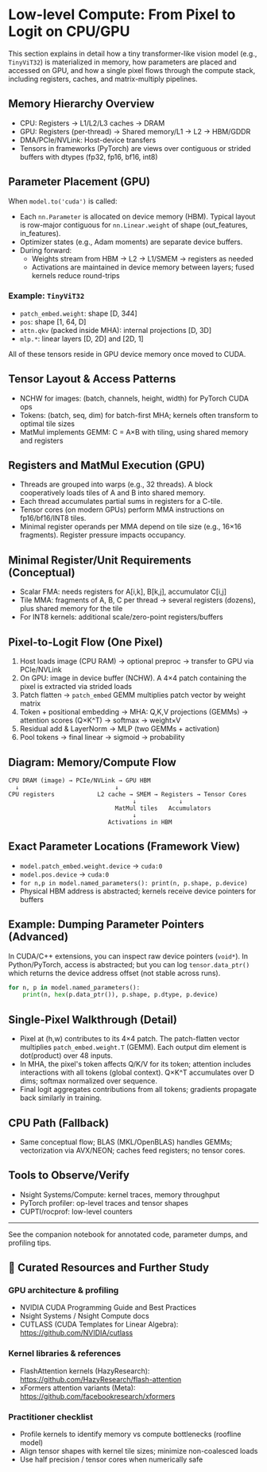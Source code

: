 # Low-level Compute: From Pixel to Logit on CPU/GPU

This section explains in detail how a tiny transformer-like vision model (e.g., `TinyViT32`) is materialized in memory, how parameters are placed and accessed on GPU, and how a single pixel flows through the compute stack, including registers, caches, and matrix-multiply pipelines.

## Memory Hierarchy Overview
- CPU: Registers → L1/L2/L3 caches → DRAM
- GPU: Registers (per-thread) → Shared memory/L1 → L2 → HBM/GDDR
- DMA/PCIe/NVLink: Host-device transfers
- Tensors in frameworks (PyTorch) are views over contiguous or strided buffers with dtypes (fp32, fp16, bf16, int8)

## Parameter Placement (GPU)
When `model.to('cuda')` is called:
- Each `nn.Parameter` is allocated on device memory (HBM). Typical layout is row-major contiguous for `nn.Linear.weight` of shape (out_features, in_features).
- Optimizer states (e.g., Adam moments) are separate device buffers.
- During forward:
  - Weights stream from HBM → L2 → L1/SMEM → registers as needed
  - Activations are maintained in device memory between layers; fused kernels reduce round-trips

### Example: `TinyViT32`
- `patch_embed.weight`: shape [D, 3*4*4]
- `pos`: shape [1, 64, D]
- `attn.qkv` (packed inside MHA): internal projections [D, 3D]
- `mlp.*`: linear layers [D, 2D] and [2D, 1]

All of these tensors reside in GPU device memory once moved to CUDA.

## Tensor Layout & Access Patterns
- NCHW for images: (batch, channels, height, width) for PyTorch CUDA ops
- Tokens: (batch, seq, dim) for batch-first MHA; kernels often transform to optimal tile sizes
- MatMul implements GEMM: C = A×B with tiling, using shared memory and registers

## Registers and MatMul Execution (GPU)
- Threads are grouped into warps (e.g., 32 threads). A block cooperatively loads tiles of A and B into shared memory.
- Each thread accumulates partial sums in registers for a C-tile.
- Tensor cores (on modern GPUs) perform MMA instructions on fp16/bf16/INT8 tiles.
- Minimal register operands per MMA depend on tile size (e.g., 16×16 fragments). Register pressure impacts occupancy.

## Minimal Register/Unit Requirements (Conceptual)
- Scalar FMA: needs registers for A[i,k], B[k,j], accumulator C[i,j]
- Tile MMA: fragments of A, B, C per thread → several registers (dozens), plus shared memory for the tile
- For INT8 kernels: additional scale/zero-point registers/buffers

## Pixel-to-Logit Flow (One Pixel)
1. Host loads image (CPU RAM) → optional preproc → transfer to GPU via PCIe/NVLink
2. On GPU: image in device buffer (NCHW). A 4×4 patch containing the pixel is extracted via strided loads
3. Patch flatten → `patch_embed` GEMM multiplies patch vector by weight matrix
4. Token + positional embedding → MHA: Q,K,V projections (GEMMs) → attention scores (Q×K^T) → softmax → weight×V
5. Residual add & LayerNorm → MLP (two GEMMs + activation)
6. Pool tokens → final linear → sigmoid → probability

## Diagram: Memory/Compute Flow
```
CPU DRAM (image) → PCIe/NVLink → GPU HBM
  ↓                           ↓
CPU registers            L2 cache → SMEM → Registers → Tensor Cores
                                   ↓            ↓
                              MatMul tiles   Accumulators
                                   ↓
                            Activations in HBM
```

## Exact Parameter Locations (Framework View)
- `model.patch_embed.weight.device` → `cuda:0`
- `model.pos.device` → `cuda:0`
- `for n,p in model.named_parameters(): print(n, p.shape, p.device)`
- Physical HBM address is abstracted; kernels receive device pointers for buffers

## Example: Dumping Parameter Pointers (Advanced)
In CUDA/C++ extensions, you can inspect raw device pointers (`void*`). In Python/PyTorch, access is abstracted; but you can log `tensor.data_ptr()` which returns the device address offset (not stable across runs).

```python
for n, p in model.named_parameters():
    print(n, hex(p.data_ptr()), p.shape, p.dtype, p.device)
```

## Single-Pixel Walkthrough (Detail)
- Pixel at (h,w) contributes to its 4×4 patch. The patch-flatten vector multiplies `patch_embed.weight.T` (GEMM). Each output dim element is dot(product) over 48 inputs.
- In MHA, the pixel's token affects Q/K/V for its token; attention includes interactions with all tokens (global context). Q×K^T accumulates over D dims; softmax normalized over sequence.
- Final logit aggregates contributions from all tokens; gradients propagate back similarly in training.

## CPU Path (Fallback)
- Same conceptual flow; BLAS (MKL/OpenBLAS) handles GEMMs; vectorization via AVX/NEON; caches feed registers; no tensor cores.

## Tools to Observe/Verify
- Nsight Systems/Compute: kernel traces, memory throughput
- PyTorch profiler: op-level traces and tensor shapes
- CUPTI/rocprof: low-level counters

---

See the companion notebook for annotated code, parameter dumps, and profiling tips.

## 🔎 Curated Resources and Further Study

### GPU architecture & profiling
- NVIDIA CUDA Programming Guide and Best Practices
- Nsight Systems / Nsight Compute docs
- CUTLASS (CUDA Templates for Linear Algebra): https://github.com/NVIDIA/cutlass

### Kernel libraries & references
- FlashAttention kernels (HazyResearch): https://github.com/HazyResearch/flash-attention
- xFormers attention variants (Meta): https://github.com/facebookresearch/xformers

### Practitioner checklist
- Profile kernels to identify memory vs compute bottlenecks (roofline model)
- Align tensor shapes with kernel tile sizes; minimize non-coalesced loads
- Use half precision / tensor cores when numerically safe

